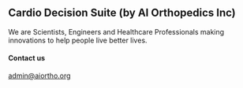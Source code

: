 ## Cardio Decision Suite (by AI Orthopedics Inc)

We are Scientists, Engineers and Healthcare Professionals making innovations to help people live better lives.

#### Contact us
admin@aiortho.org
